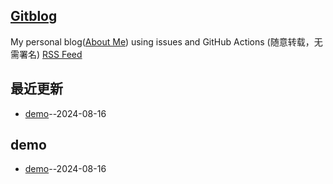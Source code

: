 ## [Gitblog](https://yihong0618.github.io/gitblog/)
My personal blog([About Me](https://github.com/yihong0618/gitblog/issues/282)) using issues and GitHub Actions (随意转载，无需署名)
[RSS Feed](https://raw.githubusercontent.com/Daotin/fe-interview-2024/master/feed.xml)

## 最近更新
- [demo](https://github.com/Daotin/fe-interview-2024/issues/1)--2024-08-16
## demo
- [demo](https://github.com/Daotin/fe-interview-2024/issues/1)--2024-08-16
